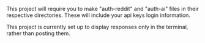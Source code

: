 This project will require you to make "auth-reddit" and "auth-ai" files in their respective directories. These will include your api keys login information. 

This project is currently set up to display responses only in the terminal, rather than posting them.
